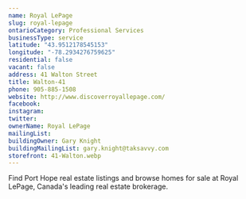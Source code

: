 ```yaml
---
name: Royal LePage
slug: royal-lepage
ontarioCategory: Professional Services
businessType: service
latitude: "43.9512178545153"
longitude: "-78.2934276759625"
residential: false
vacant: false
address: 41 Walton Street
title: Walton-41
phone: 905-885-1508
website: http://www.discoverroyallepage.com/
facebook:
instagram:
twitter:
ownerName: Royal LePage
mailingList:
buildingOwner: Gary Knight
buildingMailingList: gary.knight@taksavvy.com
storefront: 41-Walton.webp
---
```


Find Port Hope real estate listings and browse homes for sale at Royal LePage, Canada's leading real estate brokerage.
